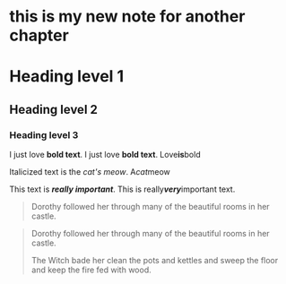 # this is my new note for another chapter 

# Heading level 1
## Heading level 2
### Heading level 3

I just love **bold text**.
I just love __bold text__.
Love**is**bold

Italicized text is the *cat's meow*.
A*cat*meow

This text is ***really important***.
This is really***very***important text.

> Dorothy followed her through many of the beautiful rooms in her castle.

>  Dorothy followed her through many of the beautiful rooms in her castle.
>
> The Witch bade her clean the pots and kettles and sweep the floor and keep the fire fed with wood.